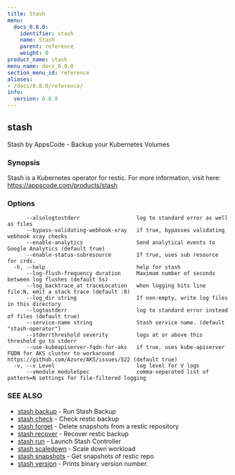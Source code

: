 ```yaml
---
title: Stash
menu:
  docs_0.8.0:
    identifier: stash
    name: Stash
    parent: reference
    weight: 0
product_name: stash
menu_name: docs_0.8.0
section_menu_id: reference
aliases:
- /docs/0.8.0/reference/
info:
  version: 0.8.0
---
```


## stash

Stash by AppsCode - Backup your Kubernetes Volumes

### Synopsis

Stash is a Kubernetes operator for restic. For more information, visit here: https://appscode.com/products/stash

### Options

```
      --alsologtostderr                  log to standard error as well as files
      --bypass-validating-webhook-xray   if true, bypasses validating webhook xray checks
      --enable-analytics                 Send analytical events to Google Analytics (default true)
      --enable-status-subresource        If true, uses sub resource for crds.
  -h, --help                             help for stash
      --log-flush-frequency duration     Maximum number of seconds between log flushes (default 5s)
      --log_backtrace_at traceLocation   when logging hits line file:N, emit a stack trace (default :0)
      --log_dir string                   If non-empty, write log files in this directory
      --logtostderr                      log to standard error instead of files (default true)
      --service-name string              Stash service name. (default "stash-operator")
      --stderrthreshold severity         logs at or above this threshold go to stderr
      --use-kubeapiserver-fqdn-for-aks   if true, uses kube-apiserver FQDN for AKS cluster to workaround https://github.com/Azure/AKS/issues/522 (default true)
  -v, --v Level                          log level for V logs
      --vmodule moduleSpec               comma-separated list of pattern=N settings for file-filtered logging
```

### SEE ALSO

* [stash backup](/docs/0.8.0/reference/stash_backup)	 - Run Stash Backup
* [stash check](/docs/0.8.0/reference/stash_check)	 - Check restic backup
* [stash forget](/docs/0.8.0/reference/stash_forget)	 - Delete snapshots from a restic repository
* [stash recover](/docs/0.8.0/reference/stash_recover)	 - Recover restic backup
* [stash run](/docs/0.8.0/reference/stash_run)	 - Launch Stash Controller
* [stash scaledown](/docs/0.8.0/reference/stash_scaledown)	 - Scale down workload
* [stash snapshots](/docs/0.8.0/reference/stash_snapshots)	 - Get snapshots of restic repo
* [stash version](/docs/0.8.0/reference/stash_version)	 - Prints binary version number.

